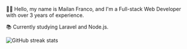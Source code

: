 👋🏼 Hello, my name is Mailan Franco, and I'm a Full-stack Web Developer with over 3 years of experience.

📚 Currently studying Laravel and Node.js.


![GitHub streak stats](https://github-readme-streak-stats.herokuapp.com/?user=thesckurtt)  
